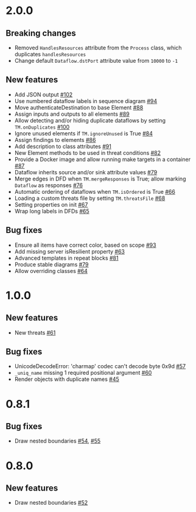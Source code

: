 # 2.0.0

## Breaking changes

- Removed `HandlesResources` attribute from the `Process` class, which duplicates `handlesResources`
- Change default `Dataflow.dstPort` attribute value from `10000` to `-1`

## New features

- Add JSON output [#102](https://github.com/izar/pytm/pull/102)
- Use numbered dataflow labels in sequence diagram [#94](https://github.com/izar/pytm/pull/94)
- Move authenticateDestination to base Element [#88](https://github.com/izar/pytm/pull/88)
- Assign inputs and outputs to all elements [#89](https://github.com/izar/pytm/pull/89)
- Allow detecting and/or hiding duplicate dataflows by setting `TM.onDuplicates` [#100](https://github.com/izar/pytm/pull/100)
- Ignore unused elements if `TM.ignoreUnused` is True [#84](https://github.com/izar/pytm/pull/84)
- Assign findings to elements [#86](https://github.com/izar/pytm/pull/86)
- Add description to class attributes [#91](https://github.com/izar/pytm/pull/91)
- New Element methods to be used in threat conditions [#82](https://github.com/izar/pytm/pull/82)
- Provide a Docker image and allow running make targets in a container [#87](https://github.com/izar/pytm/pull/87)
- Dataflow inherits source and/or sink attribute values [#79](https://github.com/izar/pytm/pull/79)
- Merge edges in DFD when `TM.mergeResponses` is True; allow marking `Dataflow` as responses [#76](https://github.com/izar/pytm/pull/76)
- Automatic ordering of dataflows when `TM.isOrdered` is True [#66](https://github.com/izar/pytm/pull/66)
- Loading a custom threats file by setting `TM.threatsFile` [#68](https://github.com/izar/pytm/pull/68)
- Setting properties on init [#67](https://github.com/izar/pytm/pull/67)
- Wrap long labels in DFDs [#65](https://github.com/izar/pytm/pull/65)

## Bug fixes

- Ensure all items have correct color, based on scope [#93](https://github.com/izar/pytm/pull/93)
- Add missing server isResilient property [#63](https://github.com/izar/pytm/issues/63)
- Advanced templates in repeat blocks [#81](https://github.com/izar/pytm/pull/81)
- Produce stable diagrams [#79](https://github.com/izar/pytm/pull/79)
- Allow overriding classes [#64](https://github.com/izar/pytm/pull/64)

# 1.0.0

## New features

- New threats [#61](https://github.com/izar/pytm/pull/61)

## Bug fixes

- UnicodeDecodeError: 'charmap' codec can't decode byte 0x9d [#57](https://github.com/izar/pytm/pull/57)
- `_uniq_name` missing 1 required positional argument [#60](https://github.com/izar/pytm/pull/60)
- Render objects with duplicate names [#45](https://github.com/izar/pytm/issues/45)

# 0.8.1

## Bug fixes

- Draw nested boundaries [#54](https://github.com/izar/pytm/pull/54),  [#55](https://github.com/izar/pytm/pull/55)

# 0.8.0

## New features

- Draw nested boundaries [#52](https://github.com/izar/pytm/pull/52)
